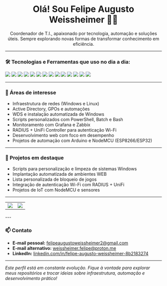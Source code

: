 <!-- Perfil README - Felipe Augusto Weissheimer -->

<h1 align="center">Olá! Sou Felipe Augusto Weissheimer 👨‍💻</h1>

<p align="center">
Coordenador de T.I., apaixonado por tecnologia, automação e soluções úteis.  
Sempre explorando novas formas de transformar conhecimento em eficiência.
</p>

---

### 🛠️ Tecnologias e Ferramentas que uso no dia a dia:

<p align="left">
  <img src="https://img.shields.io/badge/-Linux-%23007ACC?style=flat&logo=linux&logoColor=white" />
  <img src="https://img.shields.io/badge/-Samba_FS-%232C4557?style=flat&logo=samba&logoColor=white" />
  <img src="https://img.shields.io/badge/-Windows_Server-%230078D7?style=flat&logo=windows&logoColor=white" />
  <img src="https://img.shields.io/badge/-Active_Directory-%23007ACC?style=flat&logo=microsoft&logoColor=white" />
  <img src="https://img.shields.io/badge/-Grafana-%23F46800?style=flat&logo=grafana&logoColor=white" />
  <img src="https://img.shields.io/badge/-Apache-%23D22128?style=flat&logo=apache&logoColor=white" />
  <img src="https://img.shields.io/badge/-PowerShell-%2351A2F1?style=flat&logo=powershell&logoColor=white" />
  <img src="https://img.shields.io/badge/-Bash-%234EAA25?style=flat&logo=gnu-bash&logoColor=white" />
  <img src="https://img.shields.io/badge/-Batch_Scripting-%23000000?style=flat&logo=windows-terminal&logoColor=white" />
  <img src="https://img.shields.io/badge/-Pi--hole-%23F60D1A?style=flat&logo=pi-hole&logoColor=white" />
  <img src="https://img.shields.io/badge/-NodeMCU/ESP8266-%23000000?style=flat&logo=esphome&logoColor=white" />
  <img src="https://img.shields.io/badge/-Arduino-%2300979D?style=flat&logo=arduino&logoColor=white" />
  <img src="https://img.shields.io/badge/-Ubiquiti-%23055ACA?style=flat&logo=wi-fi&logoColor=white" />
  <img src="https://img.shields.io/badge/-MikroTik-%23000000?style=flat&logo=internet-explorer&logoColor=white" />

</p>

---

### 📌 Áreas de interesse

- Infraestrutura de redes (Windows e Linux)
- Active Directory, GPOs e automações
- WDS e instalação automatizada de Windows
- Scripts personalizados com PowerShell, Batch e Bash
- Monitoramento com Grafana e Zabbix
- RADIUS + UniFi Controller para autenticação Wi-Fi
- Desenvolvimento web com foco em desempenho
- Projetos de automação com Arduino e NodeMCU (ESP8266/ESP32)

---

### 🚀 Projetos em destaque

- Scripts para personalização e limpeza de sistemas Windows
- Implantação automatizada de ambientes WEB
- Lista personalizada de bloqueio de jogos
- Integração de autenticação Wi-Fi com RADIUS + UniFi
- Projetos de IoT com NodeMCU e sensores

---

<table>
  <tr>
    <td>
      <img src="https://github-readme-stats.vercel.app/api/top-langs/?username=weissheimerfelipe&layout=compact&langs_count=8&theme=dracula" />
    </td>
    <td>
      <img src="https://github-readme-stats.vercel.app/api?username=weissheimerfelipe&show_icons=true&theme=dark&include_all_commits=true&count_private=true" />
    </td>
  </tr>
</table>
---

### 📫 Contato

- **E-mail pessoal:** [felipeaugustoweissheimer2@gmail.com](mailto:felipeaugustoweissheimer2@gmail.com)  
- **E-mail alternativo:** [weissheimer.felipe@proton.me](mailto:weissheimer.felipe@proton.me)  
- **LinkedIn:** [linkedin.com/in/felipe-augusto-weissheimer-8b2183274](https://www.linkedin.com/in/felipe-augusto-weissheimer-8b2183274/)

---

*Este perfil está em constante evolução. Fique à vontade para explorar meus repositórios e trocar ideias sobre infraestrutura, automação e desenvolvimento prático!*
